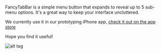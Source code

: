 FancyTabBar is a simple menu button that expands to reveal up to 5 sub-menu options. It's a great way to keep your interface uncluttered.

We currently use it in our prototyping iPhone app,  <a href="https://itunes.apple.com/us/app/marvel-app/id765801658?mt=8"> check it out on the app store </a>

Hope you find it useful!

![alt tag](http://i.imgur.com/6O2Qmxq.jpg)
